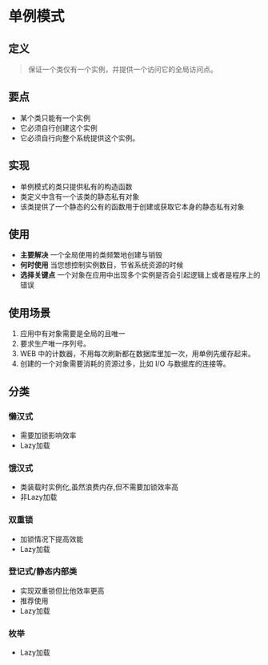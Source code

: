 
# 单例模式

## 定义
> 保证一个类仅有一个实例，并提供一个访问它的全局访问点。

## 要点
* 某个类只能有一个实例
* 它必须自行创建这个实例
* 它必须自行向整个系统提供这个实例。

## 实现
* 单例模式的类只提供私有的构造函数
* 类定义中含有一个该类的静态私有对象
* 该类提供了一个静态的公有的函数用于创建或获取它本身的静态私有对象

## 使用
* **主要解决** 一个全局使用的类频繁地创建与销毁
* **何时使用** 当您想控制实例数目，节省系统资源的时候
* **选择关键点** 一个对象在应用中出现多个实例是否会引起逻辑上或者是程序上的错误

## 使用场景
1. 应用中有对象需要是全局的且唯一
2. 要求生产唯一序列号。 
3. WEB 中的计数器，不用每次刷新都在数据库里加一次，用单例先缓存起来。
4. 创建的一个对象需要消耗的资源过多，比如 I/O 与数据库的连接等。

## 分类
### 懒汉式
* 需要加锁影响效率
* Lazy加载

### 饿汉式
* 类装载时实例化,虽然浪费内存,但不需要加锁效率高
* 非Lazy加载

### 双重锁
* 加锁情况下提高效能
* Lazy加载

### 登记式/静态内部类
* 实现双重锁但比他效率更高
* 推荐使用
* Lazy加载

### 枚举
* Lazy加载